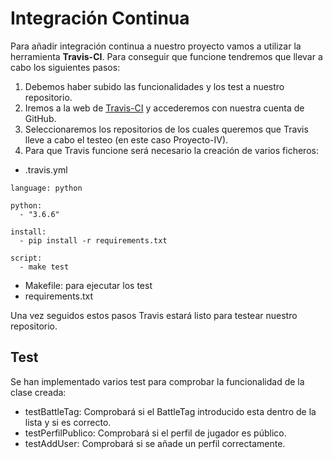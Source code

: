 # Integración Continua
Para añadir integración continua a nuestro proyecto vamos a utilizar la herramienta **Travis-CI**. Para conseguir que funcione tendremos que llevar a cabo los siguientes pasos:

1. Debemos haber subido las funcionalidades y los test a nuestro repositorio.
2. Iremos a la web de [Travis-CI](https://travis-ci.com/) y accederemos con nuestra cuenta de GitHub.
3. Seleccionaremos los repositorios de los cuales queremos que Travis lleve a cabo el testeo (en este caso Proyecto-IV).
4. Para que Travis funcione será necesario la creación de varios ficheros:
  - .travis.yml

  ```
  language: python

  python:
    - "3.6.6"

  install:
    - pip install -r requirements.txt

  script:
    - make test
  ```
  - Makefile: para ejecutar los test
  - requirements.txt

Una vez seguidos estos pasos Travis estará listo para testear nuestro repositorio.



## Test
Se han implementado varios test para comprobar la funcionalidad de la clase creada:
* testBattleTag: Comprobará si el BattleTag introducido esta dentro de la lista y si es correcto.
* testPerfilPublico: Comprobará si el perfil de jugador es público.
* testAddUser: Comprobará si se añade un perfil correctamente.
